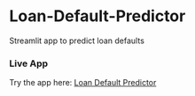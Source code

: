 # Loan-Default-Predictor
Streamlit app to predict loan defaults 
### Live App
Try the app here: [Loan Default Predictor](https://loan-default-predicto-lundlcb3zuevretdajamvk.streamlit.app)
